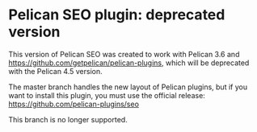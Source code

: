 # Pelican SEO plugin: deprecated version

This version of Pelican SEO was created to work with Pelican 3.6 and https://github.com/getpelican/pelican-plugins, which will be deprecated with the Pelican 4.5 version.

The master branch handles the new layout of Pelican plugins, but if you want to install this plugin, you must use the official release: https://github.com/pelican-plugins/seo

This branch is no longer supported.